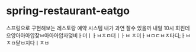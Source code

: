 # spring-restaurant-eatgo
스프링으로 구현해보는 레스토랑 예약 시스템
내가 과연 잘수 있을까
내일 10시 회읜데
으앙아아아압잦ㅂ아아아압자덪비ㅏ더ㅣㅏㅂㅈㅁ더ㅣㅏㅂ ㅈ더ㅏㅂㅁㄷㅂㅈ타디;ㅏㅂㅈㅁ닽ㅂ지다ㅣㅈㅂ
